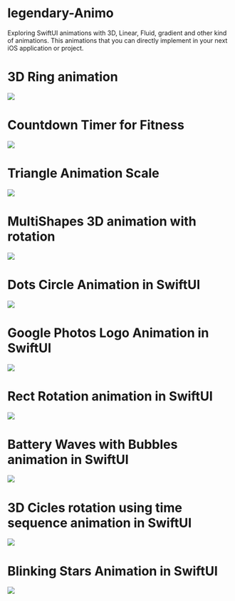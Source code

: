 # legendary-Animo
Exploring SwiftUI animations with 3D, Linear, Fluid, gradient and other kind of animations. This animations that you can directly implement in your next iOS application or project.

# 3D Ring animation 

![](gifs/Simulator_Screen_Recording_-_iPhone_14_Pro_-_2023-04-04_at_11_31_56_AdobeExpress.gif)

# Countdown Timer for Fitness

![](gifs/Simulator_Screen_Recording_-_iPhone_14_Pro_-_2023-04-04_at_11_46_29_AdobeExpress.gif)

# Triangle Animation Scale
![](gifs/Screen_Recording_2023-04-08_at_3_59_03_PM_AdobeExpress.gif)

# MultiShapes 3D animation with rotation
![](gifs/Simulator_Screen_Recording_-_iPhone_14_-_2023-04-11_at_15_04_16_AdobeExpress.gif)

# Dots Circle Animation in SwiftUI
![](gifs/Simulator_Screen_Recording_-_iPhone_14_-_2023-04-15_at_08_45_40_AdobeExpress.gif)

# Google Photos Logo Animation in SwiftUI
![](gifs/Screen_Recording_2023-04-22_at_9_03_32_PM_AdobeExpress.gif)

# Rect Rotation animation in SwiftUI
![](gifs/Simulator_Screen_Recording_-_iPhone_14_-_2023-05-14_at_23_44_52_AdobeExpress.gif)

# Battery Waves with Bubbles animation in SwiftUI
![](gifs/Screen_Recording_2023-06-12_at_11_32_21_PM_AdobeExpress.gif)

# 3D Cicles rotation using time sequence animation in SwiftUI
![](gifs/Screen_Recording_2023-06-20_at_11_34_19_PM_AdobeExpress.gif)

# Blinking Stars Animation in SwiftUI
![](gifs/BlinkingStarsAnimationSwiftUI.gif)
